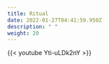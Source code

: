 ```yaml
---
title: Ritual
date: 2022-01-27T04:41:59.950Z
description: " "
weight: 20
---
```

{{< youtube Yti-uLDk2nY >}}